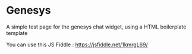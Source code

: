 # Genesys

A simple test page for the genesys chat widget, using a HTML boilerplate template

You can use this JS Fiddle : https://jsfiddle.net/1kmrgL69/
